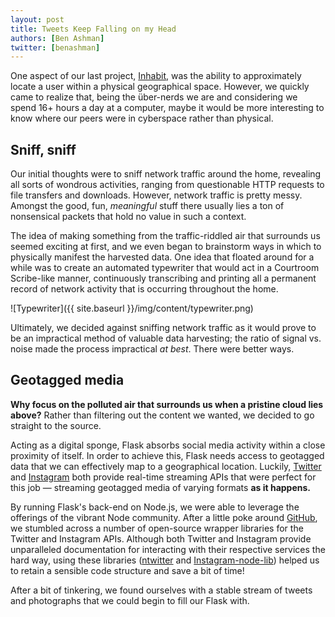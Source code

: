 ```yaml
---
layout: post
title: Tweets Keep Falling on my Head
authors: [Ben Ashman]
twitter: [benashman]
---
```


One aspect of our last project, [Inhabit](http://vimeo.com/56106551), was the ability to approximately locate a user within a physical geographical space. However, we quickly came to realize that, being the über-nerds we are and considering we spend 16+ hours a day at a computer, maybe it would be more interesting to know where our peers were in cyberspace rather than physical.

## Sniff, sniff

Our initial thoughts were to sniff network traffic around the home, revealing all sorts of wondrous activities, ranging from questionable HTTP requests to file transfers and downloads. However, network traffic is pretty messy. Amongst the good, fun, *meaningful* stuff there usually lies a ton of nonsensical packets that hold no value in such a context.

The idea of making something from the traffic-riddled air that surrounds us seemed exciting at first, and we even began to brainstorm ways in which to physically manifest the harvested data. One idea that floated around for a while was to create an automated typewriter that would act in a Courtroom Scribe-like manner, continuously transcribing and printing all a permanent record of network activity that is occurring throughout the home.

![Typewriter]({{ site.baseurl }}/img/content/typewriter.png)

Ultimately, we decided against sniffing network traffic as it would prove to be an impractical method of valuable data harvesting; the ratio of signal vs. noise made the process impractical *at best*. There were better ways.

## Geotagged media

**Why focus on the polluted air that surrounds us when a pristine cloud lies above?**
Rather than filtering out the content we wanted, we decided to go straight to the source.

Acting as a digital sponge, Flask absorbs social media activity within a close proximity of itself. In order to achieve this, Flask needs access to geotagged data that we can effectively map to a geographical location. Luckily, [Twitter](https://dev.twitter.com/docs/streaming-apis) and [Instagram](http://instagram.com/developer/realtime/) both provide real-time streaming APIs that were perfect for this job — streaming geotagged media of varying formats **as it happens.**

By running Flask's back-end on Node.js, we were able to leverage the offerings of the vibrant Node community. After a little poke around [GitHub](http://github.com), we stumbled across a number of open-source wrapper libraries for the Twitter and Instagram APIs. Although both Twitter and Instagram provide unparalleled documentation for interacting with their respective services the hard way, using these libraries ([ntwitter](https://github.com/AvianFlu/ntwitter) and [Instagram-node-lib](https://github.com/mckelvey/instagram-node-lib)) helped us to retain a sensible code structure and save a bit of time!


After a bit of tinkering, we found ourselves with a stable stream of tweets and photographs that we could begin to fill our Flask with.
